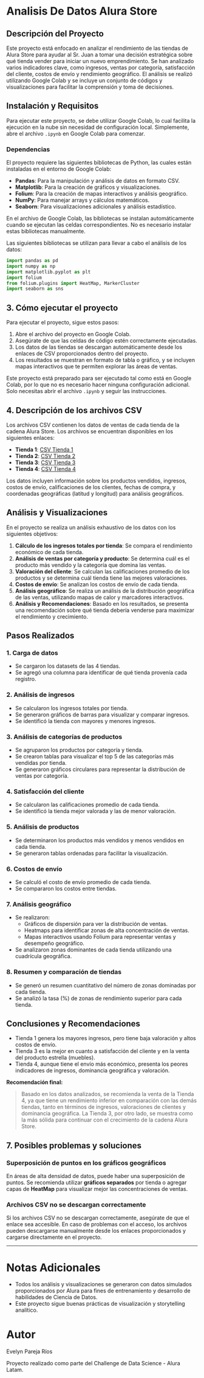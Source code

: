 # Analisis De Datos Alura Store

## **Descripción del Proyecto**

Este proyecto está enfocado en analizar el rendimiento de las tiendas de Alura Store para ayudar al Sr. Juan a tomar una decisión estratégica sobre qué tienda vender para iniciar un nuevo emprendimiento. Se han analizado varios indicadores clave, como ingresos, ventas por categoría, satisfacción del cliente, costos de envío y rendimiento geográfico. El análisis se realizó utilizando Google Colab y se incluye un conjunto de códigos y visualizaciones para facilitar la comprensión y toma de decisiones.


## **Instalación y Requisitos**

Para ejecutar este proyecto, se debe utilizar Google Colab, lo cual facilita la ejecución en la nube sin necesidad de configuración local. Simplemente, abre el archivo `.ipynb` en Google Colab para comenzar.

### **Dependencias**

El proyecto requiere las siguientes bibliotecas de Python, las cuales están instaladas en el entorno de Google Colab:

- **Pandas**: Para la manipulación y análisis de datos en formato CSV.
- **Matplotlib**: Para la creación de gráficos y visualizaciones.
- **Folium**: Para la creación de mapas interactivos y análisis geográfico.
- **NumPy**: Para manejar arrays y cálculos matemáticos.
- **Seaborn**: Para visualizaciones adicionales y análisis estadístico.

En el archivo de Google Colab, las bibliotecas se instalan automáticamente cuando se ejecutan las celdas correspondientes. No es necesario instalar estas bibliotecas manualmente.

Las siguientes bibliotecas se utilizan para llevar a cabo el análisis de los datos:

```python
import pandas as pd
import numpy as np
import matplotlib.pyplot as plt
import folium
from folium.plugins import HeatMap, MarkerCluster
import seaborn as sns
```

## **3. Cómo ejecutar el proyecto**

Para ejecutar el proyecto, sigue estos pasos:

1. Abre el archivo del proyecto en Google Colab.
2. Asegúrate de que las celdas de código estén correctamente ejecutadas.
3. Los datos de las tiendas se descargan automáticamente desde los enlaces de CSV proporcionados dentro del proyecto.
4. Los resultados se muestran en formato de tabla o gráfico, y se incluyen mapas interactivos que te permiten explorar las áreas de ventas.

Este proyecto está preparado para ser ejecutado tal como está en Google Colab, por lo que no es necesario hacer ninguna configuración adicional. Solo necesitas abrir el archivo `.ipynb` y seguir las instrucciones.

## **4. Descripción de los archivos CSV**

Los archivos CSV contienen los datos de ventas de cada tienda de la cadena Alura Store. Los archivos se encuentran disponibles en los siguientes enlaces:

- **Tienda 1**: [CSV Tienda 1](https://raw.githubusercontent.com/alura-es-cursos/challenge1-data-science-latam/refs/heads/main/base-de-datos-challenge1-latam/tienda_1%20.csv)
- **Tienda 2**: [CSV Tienda 2](https://raw.githubusercontent.com/alura-es-cursos/challenge1-data-science-latam/refs/heads/main/base-de-datos-challenge1-latam/tienda_2.csv)
- **Tienda 3**: [CSV Tienda 3](https://raw.githubusercontent.com/alura-es-cursos/challenge1-data-science-latam/refs/heads/main/base-de-datos-challenge1-latam/tienda_3.csv)
- **Tienda 4**: [CSV Tienda 4](https://raw.githubusercontent.com/alura-es-cursos/challenge1-data-science-latam/refs/heads/main/base-de-datos-challenge1-latam/tienda_4.csv)

Los datos incluyen información sobre los productos vendidos, ingresos, costos de envío, calificaciones de los clientes, fechas de compra, y coordenadas geográficas (latitud y longitud) para análisis geográficos.


## **Análisis y Visualizaciones**

En el proyecto se realiza un análisis exhaustivo de los datos con los siguientes objetivos:

1. **Cálculo de los ingresos totales por tienda**: Se compara el rendimiento económico de cada tienda.
2. **Análisis de ventas por categoría y producto**: Se determina cuál es el producto más vendido y la categoría que domina las ventas.
3. **Valoración del cliente**: Se calculan las calificaciones promedio de los productos y se determina cuál tienda tiene las mejores valoraciones.
4. **Costos de envío**: Se analizan los costos de envío de cada tienda.
5. **Análisis geográfico**: Se realiza un análisis de la distribución geográfica de las ventas, utilizando mapas de calor y marcadores interactivos.
6. **Análisis y Recomendaciones**: Basado en los resultados, se presenta una recomendación sobre qué tienda debería venderse para maximizar el rendimiento y crecimiento.


## **Pasos Realizados**

### 1. **Carga de datos**
- Se cargaron los datasets de las 4 tiendas.
- Se agregó una columna para identificar de qué tienda provenía cada registro.

### 2. **Análisis de ingresos**
- Se calcularon los ingresos totales por tienda.
- Se generaron gráficos de barras para visualizar y comparar ingresos.
- Se identificó la tienda con mayores y menores ingresos.

### 3. **Análisis de categorías de productos**
- Se agruparon los productos por categoría y tienda.
- Se crearon tablas para visualizar el top 5 de las categorías más vendidas por tienda.
- Se generaron gráficos circulares para representar la distribución de ventas por categoría.

### 4. **Satisfacción del cliente**
- Se calcularon las calificaciones promedio de cada tienda.
- Se identificó la tienda mejor valorada y las de menor valoración.

### 5. **Análisis de productos**
- Se determinaron los productos más vendidos y menos vendidos en cada tienda.
- Se generaron tablas ordenadas para facilitar la visualización.

### 6. **Costos de envío**
- Se calculó el costo de envío promedio de cada tienda.
- Se compararon los costos entre tiendas.

### 7. **Análisis geográfico**
- Se realizaron:
  - Gráficos de dispersión para ver la distribución de ventas.
  - Heatmaps para identificar zonas de alta concentración de ventas.
  - Mapas interactivos usando Folium para representar ventas y desempeño geográfico.
- Se analizaron zonas dominantes de cada tienda utilizando una cuadrícula geográfica.

### 8. **Resumen y comparación de tiendas**
- Se generó un resumen cuantitativo del número de zonas dominadas por cada tienda.
- Se analizó la tasa (%) de zonas de rendimiento superior para cada tienda.

## **Conclusiones y Recomendaciones**

- Tienda 1 genera los mayores ingresos, pero tiene baja valoración y altos costos de envío.
- Tienda 3 es la mejor en cuanto a satisfacción del cliente y en la venta del producto estrella (muebles).
- Tienda 4, aunque tiene el envío más económico, presenta los peores indicadores de ingresos, dominancia geográfica y valoración.

**Recomendación final:**  
> Basado en los datos analizados, se recomienda la venta de la Tienda 4, ya que tiene un rendimiento inferior en comparación con las demás tiendas, tanto en términos de ingresos, valoraciones de clientes y dominancia geográfica. La Tienda 3, por otro lado, se muestra como la más sólida para continuar con el crecimiento de la cadena Alura Store.

## **7. Posibles problemas y soluciones**

### **Superposición de puntos en los gráficos geográficos**
En áreas de alta densidad de datos, puede haber una superposición de puntos. Se recomienda utilizar **gráficos separados** por tienda o agregar capas de **HeatMap** para visualizar mejor las concentraciones de ventas.

### **Archivos CSV no se descargan correctamente**
Si los archivos CSV no se descargan correctamente, asegúrate de que el enlace sea accesible. En caso de problemas con el acceso, los archivos pueden descargarse manualmente desde los enlaces proporcionados y cargarse directamente en el proyecto.

---

# **Notas Adicionales**

- Todos los análisis y visualizaciones se generaron con datos simulados proporcionados por Alura para fines de entrenamiento y desarrollo de habilidades de Ciencia de Datos.
- Este proyecto sigue buenas prácticas de visualización y storytelling analítico.

# **Autor**
Evelyn Pareja Ríos 

Proyecto realizado como parte del Challenge de Data Science - Alura Latam.
